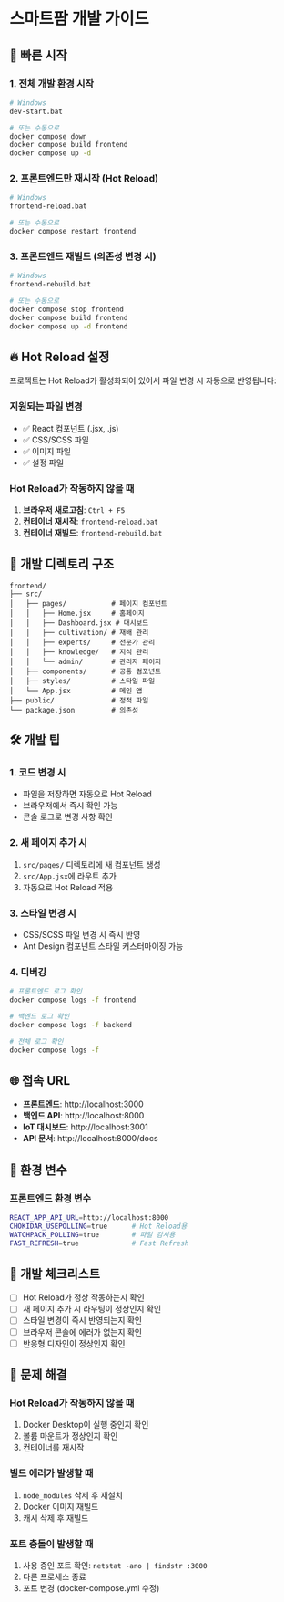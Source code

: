 # 스마트팜 개발 가이드

## 🚀 빠른 시작

### 1. 전체 개발 환경 시작
```bash
# Windows
dev-start.bat

# 또는 수동으로
docker compose down
docker compose build frontend
docker compose up -d
```

### 2. 프론트엔드만 재시작 (Hot Reload)
```bash
# Windows
frontend-reload.bat

# 또는 수동으로
docker compose restart frontend
```

### 3. 프론트엔드 재빌드 (의존성 변경 시)
```bash
# Windows
frontend-rebuild.bat

# 또는 수동으로
docker compose stop frontend
docker compose build frontend
docker compose up -d frontend
```

## 🔥 Hot Reload 설정

프로젝트는 Hot Reload가 활성화되어 있어서 파일 변경 시 자동으로 반영됩니다:

### 지원되는 파일 변경
- ✅ React 컴포넌트 (.jsx, .js)
- ✅ CSS/SCSS 파일
- ✅ 이미지 파일
- ✅ 설정 파일

### Hot Reload가 작동하지 않을 때
1. **브라우저 새로고침**: `Ctrl + F5`
2. **컨테이너 재시작**: `frontend-reload.bat`
3. **컨테이너 재빌드**: `frontend-rebuild.bat`

## 📁 개발 디렉토리 구조

```
frontend/
├── src/
│   ├── pages/           # 페이지 컴포넌트
│   │   ├── Home.jsx     # 홈페이지
│   │   ├── Dashboard.jsx # 대시보드
│   │   ├── cultivation/ # 재배 관리
│   │   ├── experts/     # 전문가 관리
│   │   ├── knowledge/   # 지식 관리
│   │   └── admin/       # 관리자 페이지
│   ├── components/      # 공통 컴포넌트
│   ├── styles/          # 스타일 파일
│   └── App.jsx          # 메인 앱
├── public/              # 정적 파일
└── package.json         # 의존성
```

## 🛠️ 개발 팁

### 1. 코드 변경 시
- 파일을 저장하면 자동으로 Hot Reload
- 브라우저에서 즉시 확인 가능
- 콘솔 로그로 변경 사항 확인

### 2. 새 페이지 추가 시
1. `src/pages/` 디렉토리에 새 컴포넌트 생성
2. `src/App.jsx`에 라우트 추가
3. 자동으로 Hot Reload 적용

### 3. 스타일 변경 시
- CSS/SCSS 파일 변경 시 즉시 반영
- Ant Design 컴포넌트 스타일 커스터마이징 가능

### 4. 디버깅
```bash
# 프론트엔드 로그 확인
docker compose logs -f frontend

# 백엔드 로그 확인
docker compose logs -f backend

# 전체 로그 확인
docker compose logs -f
```

## 🌐 접속 URL

- **프론트엔드**: http://localhost:3000
- **백엔드 API**: http://localhost:8000
- **IoT 대시보드**: http://localhost:3001
- **API 문서**: http://localhost:8000/docs

## 🔧 환경 변수

### 프론트엔드 환경 변수
```bash
REACT_APP_API_URL=http://localhost:8000
CHOKIDAR_USEPOLLING=true      # Hot Reload용
WATCHPACK_POLLING=true        # 파일 감시용
FAST_REFRESH=true             # Fast Refresh
```

## 📝 개발 체크리스트

- [ ] Hot Reload가 정상 작동하는지 확인
- [ ] 새 페이지 추가 시 라우팅이 정상인지 확인
- [ ] 스타일 변경이 즉시 반영되는지 확인
- [ ] 브라우저 콘솔에 에러가 없는지 확인
- [ ] 반응형 디자인이 정상인지 확인

## 🚨 문제 해결

### Hot Reload가 작동하지 않을 때
1. Docker Desktop이 실행 중인지 확인
2. 볼륨 마운트가 정상인지 확인
3. 컨테이너를 재시작

### 빌드 에러가 발생할 때
1. `node_modules` 삭제 후 재설치
2. Docker 이미지 재빌드
3. 캐시 삭제 후 재빌드

### 포트 충돌이 발생할 때
1. 사용 중인 포트 확인: `netstat -ano | findstr :3000`
2. 다른 프로세스 종료
3. 포트 변경 (docker-compose.yml 수정) 